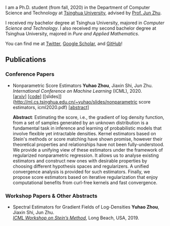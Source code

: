 I am a Ph.D. student (from fall, 2020) in the Department of Computer Science and Technology at [Tsinghua University](https://www.tsinghua.edu.cn/en/), advised by [Prof. Jun Zhu](http://ml.cs.tsinghua.edu.cn/~jun). 

I received my bachelor degree at Tsinghua University, majored in _Computer Science and Technology_. 
I also received my second bachelor degree at Tsinghua University, majored in _Pure and Applied Mathematics_.

You can find me at [Twitter](https://twitter.com/miskcoo), [Google Scholar](https://scholar.google.com/citations?user=GKLRbxoAAAAJ&hl=en), and [GitHub](http://github.com/miskcoo/)!

## Publications

### Conference Papers

* <span class="paper-title">Nonparametric Score Estimators</span> 
  **Yuhao Zhou**, Jiaxin Shi, Jun Zhu.  <br/>
  _International Conference on Machine Learning_ (ICML), 2020.  <br/>
  [[arxiv]](https://arxiv.org/abs/2005.10099) 
  [[code]](https://github.com/miskcoo/kscore) 
  [[slides]](http://ml.cs.tsinghua.edu.cn/~yuhao/slides/nonparametric score estimators, icml2020.pdf)
  [[abstract]]()
  <p class="paper-abstract paper-toggle">
  <strong>Abstract</strong>:
  Estimating the score, i.e., the gradient of log density function, from a set of samples generated by an unknown distribution is a fundamental task in inference and learning of probabilistic models that involve flexible yet intractable densities. Kernel estimators based on Stein's methods or score matching have shown promise, however their theoretical properties and relationships have not been fully-understood. We provide a unifying view of these estimators under the framework of regularized nonparametric regression. It allows us to analyse existing estimators and construct new ones with desirable properties by choosing different hypothesis spaces and regularizers. A unified convergence analysis is provided for such estimators. Finally, we propose score estimators based on iterative regularization that enjoy computational benefits from curl-free kernels and fast convergence.
  </p>

### Workshop Papers & Other Abstracts

* <span class="paper-title">Spectral Estimators for Gradient Fields of Log-Densities</span>
  **Yuhao Zhou**, Jiaxin Shi, Jun Zhu.  <br/>
  _[ICML Workshop on Stein’s Method](https://steinworkshop.github.io/)_, Long Beach, USA, 2019.
